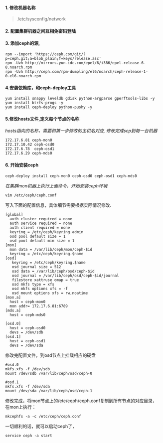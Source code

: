 #### 1. 修改机器名称
> /etc/sysconfig/network

#### 2.  配置集群机器之间互相免密码登陆

#### 3. 添加ceph的源,

    rpm --import 'https://ceph.com/git/?p=ceph.git;a=blob_plain;f=keys/release.asc'
    rpm -Uvh http://mirrors.yun-idc.com/epel/6/i386/epel-release-6-8.noarch.rpm
    rpm -Uvh http://ceph.com/rpm-dumpling/el6/noarch/ceph-release-1-0.el6.noarch.rpm
    
#### 4.安装依赖库，和ceph-deploy工具
    yum install snappy leveldb gdisk python-argparse gperftools-libs -y
    yum install btrfs-progs -y
    yum install ceph-deploy python-pushy -y

#### 5.修改hosts文件,定义每个节点的名称
*hosts指向的名称，需要和第一步修改的主机名对应, 修改完成scp到每一台机器*

    172.17.6.81 ceph-mon0
    172.17.10.42 ceph-osd0
    172.17.6.78  ceph-osd1
    172.17.6.29 ceph-mds0

#### 6. 开始安装ceph
    ceph-deploy install ceph-mon0 ceph-osd0 ceph-osd1 ceph-mds0
*在集群mon机器上执行上面命令，开始安装ceph环境*

    vim /etc/ceph/ceph.conf
写入下面的配置信息，具体细节需要根据实际情况修改.

    [global]
      auth cluster required = none
      auth service required = none
      auth client required = none
      keyring = /etc/ceph/keyring.admin
      osd pool default size = 1
      osd pool default min size = 1
    [mon]
      mon data = /var/lib/ceph/mon/ceph-$id
      keyring = /etc/ceph/keyring.$name
    [osd]
       keyring = /etc/ceph/keyring.$name
       osd journal size = 512
       osd data = /var/lib/ceph/osd/ceph-$id
       osd journal = /var/lib/ceph/osd/ceph-$id/journal
       filestore xattruse omap = true
       osd mkfs type = xfs
       osd mkfs options xfs = -f
       osd mount options xfs = rw,noatime
    [mon.a]
      host = ceph-mon0
      mon addr= 172.17.6.81:6789
    [mds.a]
      host = ceph-mds0
    
    [osd.0]
      host = ceph-osd0
      devs = /dev/sdb
    [osd.1]
      host = ceph-osd1
      devs = /dev/sda
    
修改完配置文件，到osd节点上挂载相应的硬盘

    #osd.0
    mkfs.xfs -f /dev/sdb
    mount /dev/sdb /var/lib/ceph/osd/ceph-0
    
    #osd.1
    mkfs.xfs -f /dev/sda
    mount /dev/sda /var/lib/ceph/osd/ceph-1

修改完成，将mon节点上的/etc/ceph/ceph.conf复制到所有节点的对应目录， 在mon上执行：

    mkcephfs -a -c /etc/ceph/ceph.conf

一切顺利的话，就可以启动ceph了，

    service ceph -a start


 
